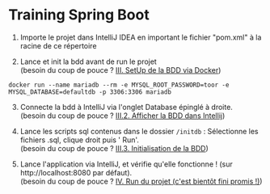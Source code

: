 # Training Spring Boot

1. Importe le projet dans IntelliJ IDEA en important le fichier "pom.xml" à la racine de ce répertoire


2. Lance et init la bdd avant de run le projet<br>
   (besoin du coup de pouce
   ?  [III. SetUp de la BDD via Docker](https://github.com/resourcepool/training-spring-boot/tree/readme-setup#iii-setup-de-la-bdd-via-docker))

```
docker run --name mariadb --rm -e MYSQL_ROOT_PASSWORD=toor -e MYSQL_DATABASE=defaultdb -p 3306:3306 mariadb
```

3. Connecte la bdd à IntelliJ via l'onglet Database épinglé à droite.<br>
   (besoin du coup de pouce
   ?  [III.2. Afficher la BDD dans Intellij](https://github.com/resourcepool/training-spring-boot/tree/readme-setup#2-afficher-la-bdd-dans-intellij))


4. Lance les scripts sql contenus dans le dossier `/initdb` : Sélectionne les fichiers .sql, clique droit puis '
   Run'.<br>
   (besoin du coup de pouce
   ?  [III.3. Initialisation de la BDD](https://github.com/resourcepool/training-spring-boot/tree/readme-setup#3-initialisation-de-la-bdd))


5. Lance l'application via IntelliJ, et vérifie qu'elle fonctionne ! (sur http://localhost:8080 par défaut).<br>
   (besoin du coup de pouce
   ?  [IV. Run du projet (c'est bientôt fini promis !)](https://github.com/resourcepool/training-spring-boot/tree/readme-setup#iv-run-du-projet-cest-bientôt-fini-promis-))
